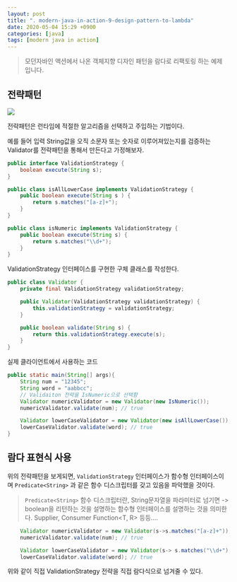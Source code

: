 ```yaml
---
layout: post
title: ". modern-java-in-action-9-design-pattern-to-lambda"
date: 2020-05-04 15:29 +0900
categories: [java]
tags: [modern java in action]
---
```


> 모던자바인 액션에서 나온 객체지향 디자인 패턴을 람다로 리팩토링 하는 예제 입니다.

## 전략패턴

![](https://user-images.githubusercontent.com/28615416/80937488-4f57da80-8e10-11ea-9922-7eba1866b641.png)

전략패턴은 런타임에 적절한 알고리즘을 선택하고 주입하는 기법이다.

예를 들어 입력 String값을 오직 소문자 또는 숫자로 이루어져있는지를 검증하는 Validator를 전략패턴을 통해서 만든다고 가정해보자.

```java
public interface ValidationStrategy {
    boolean execute(String s);
}
```

```java
public class isAllLowerCase implements ValidationStrategy {
    public boolean execute(String s ) {
        return s.matches("[a-z]+");
    }
}

public class isNumeric implements ValidationStrategy {
    public boolean execute(String s) {
        return s.matches("\\d+");
    }
}
```

ValidationStrategy 인터페이스를 구현한 구체 클래스를 작성한다.

```java
public class Validator {
    private final ValidationStrategy validationStrategy;

    public Validator(ValidationStrategy validationStrategy) {
        this.validationStrategy = validationStrategy;
    }

    public boolean validate(String s) {
        return this.validationStrategy.execute(s);
    }
}
```

실제 클라이언트에서 사용하는 코드

```java
public static main(String[] args){
    String num = "12345";
    String word = "aabbcc";
    // Validaiton 전략을 IsNumeric으로 선택함
    Validator numericValidator = new Validator(new IsNumeric());
    numericValidator.validate(num); // true

    Validator lowerCaseValidator = new Validator(new isAllLowerCase());
    lowerCaseValidator.validate(word); // true
}
```

## 람다 표현식 사용

위의 전략패턴을 보게되면, `ValidationStrategy` 인터페이스가 함수형 인터페이스이며 `Predicate<String>` 과 같은 함수 디스크립터를 갖고 있음을 파악했을 것이다.

> `Predicate<String>` 함수 디스크립터란, String문자열을 파라미터로 넘기면 -> boolean을 리턴하는 것을 설명하는 함수형 인터페이스를 설명하는 것을 의미한다. Supplier<T>, Consumer<T> Function<T, R> 등등….

```java
    Validator numericValidator = new Validator(s->s.matches("[a-z]+"));
    numericValidator.validate(num); // true

    Validator lowerCaseValidator = new Validator(s-> s.matches("\\d+");
    lowerCaseValidator.validate(word); // true
```

위와 같이 직접 ValidationStrategy 전략을 직접 람다식으로 넘겨줄 수 있다.
